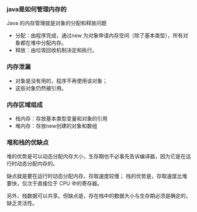 ### **java是如何管理内存的**

Java 的内存管理就是对象的分配和释放问题

- 分配：由程序完成，通过new 为对象申请内存空间（除了基本类型），所有对象都在堆中分配内存。
- 释放：由垃圾回收机制决定和执行。



### **内存泄漏**

- 对象是没有用的，程序不再使用该对象；
- 这些对象仍然被引用。



 ### **内存区域组成**

- 栈内存：存放基本类型变量和对象的引用
- 堆内存：存放new创建的对象和数组



### **堆和栈的优缺点**

堆的优势是可以动态分配内存大小，生存期也不必事先告诉编译器，因为它是在运行时动态分配内存的。

缺点就是要在运行时动态分配内存，存取速度较慢； 栈的优势是，存取速度比堆要快，仅次于直接位于 CPU 中的寄存器。

另外，栈数据可以共享。但缺点是，存在栈中的数据大小与生存期必须是确定的，缺乏灵活性。
